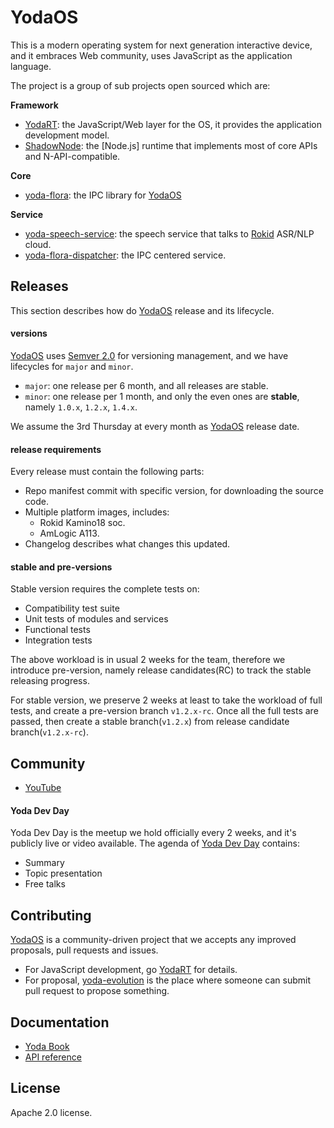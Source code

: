 YodaOS
=============================

This is a modern operating system for next generation interactive device, and it embraces Web community,
uses JavaScript as the application language.

The project is a group of sub projects open sourced which are:

**Framework**

- [YodaRT][]: the JavaScript/Web layer for the OS, it provides the application development model.
- [ShadowNode][]: the [Node.js] runtime that implements most of core APIs and N-API-compatible.

**Core**

- [yoda-flora][]: the IPC library for [YodaOS][]

**Service**

- [yoda-speech-service][]: the speech service that talks to [Rokid][] ASR/NLP cloud.
- [yoda-flora-dispatcher][]: the IPC centered service.

## Releases

This section describes how do [YodaOS][] release and its lifecycle.

#### versions

[YodaOS][] uses [Semver 2.0][] for versioning management, and we have lifecycles for `major` and `minor`.

- `major`: one release per 6 month, and all releases are stable.
- `minor`: one release per 1 month, and only the even ones are __stable__, namely `1.0.x`, `1.2.x`, `1.4.x`.

We assume the 3rd Thursday at every month as [YodaOS][] release date.

#### release requirements

Every release must contain the following parts:

- Repo manifest commit with specific version, for downloading the source code.
- Multiple platform images, includes:
  - Rokid Kamino18 soc.
  - AmLogic A113.
- Changelog describes what changes this updated.

#### stable and pre-versions

Stable version requires the complete tests on:

- Compatibility test suite
- Unit tests of modules and services
- Functional tests
- Integration tests

The above workload is in usual 2 weeks for the team, therefore we introduce pre-version, namely release
candidates(RC) to track the stable releasing progress.

For stable version, we preserve 2 weeks at least to take the workload of full tests, and create a pre-version 
branch `v1.2.x-rc`. Once all the full tests are passed, then create a stable branch(`v1.2.x`) from release
candidate branch(`v1.2.x-rc`).

## Community

- [YouTube](https://www.youtube.com/channel/UCRvBWIaBcsfvCTC_4EKW4lw)

#### Yoda Dev Day

Yoda Dev Day is the meetup we hold officially every 2 weeks, and it's publicly live or video available.
The agenda of [Yoda Dev Day](#yoda-dev-day) contains:

- Summary
- Topic presentation
- Free talks

## Contributing

[YodaOS][] is a community-driven project that we accepts any improved proposals, pull requests and issues.

- For JavaScript development, go [YodaRT][] for details.
- For proposal, [yoda-evolution][] is the place where someone can submit pull request to propose something.

## Documentation

- [Yoda Book](https://github.com/Rokid/yoda-book)
- [API reference](https://yodaos.rokid.com/docs/0.6/)

## License

Apache 2.0 license.

[YodaOS]: https://github.com/Rokid/YodaOS
[YodaRT]: https://github.com/Rokid/YodaRT
[yoda-flora]: https://github.com/Rokid/yoda-flora
[yoda-flora-dispatcher]: https://github.com/Rokid/yoda-flora-dispatcher
[yoda-speech-service]: https://github.com/Rokid/yoda-speech-service
[yoda-evolution]: https://github.com/Rokid/yoda-evolution
[Semver 2.0]: https://semver.org/
[ShadowNode]: https://github.com/Rokid/ShadowNode
[Rokid]: https://github.com/Rokid

